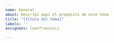 ```yaml
---
name: General
about: Describí aquí el propósito de este tema
title: "[Título del tema]"
labels: ''
assignees: leanfrancucci

---
```

